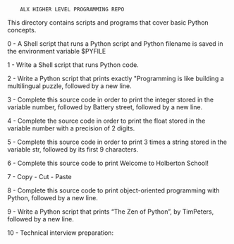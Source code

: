 		ALX HIGHER LEVEL PROGRAMMING REPO
This directory contains scripts and programs that cover basic Python concepts.

0	-	A Shell script that runs a Python script and Python filename is saved in the 
		environment variable $PYFILE

1	-	Write a Shell script that runs Python code.

2	-	Write a Python script that prints exactly "Programming is like building a 
		multilingual puzzle, followed by a new line.

3	-	Complete this source code in order to print the integer stored in the variable 
		number, followed by Battery street, followed by a new line.

4	-	Complete the source code in order to print the float stored in the variable number 
		with a precision of 2 digits.

5	-	Complete this source code in order to print 3 times a string stored in the variable 
		str, followed by its first 9 characters.

6	-	Complete this source code to print Welcome to Holberton School!

7	-	Copy - Cut - Paste

8	-	Complete this source code to print object-oriented programming with Python, followed 
		by a new line.

9	-	Write a Python script that prints “The Zen of Python”, by TimPeters, followed by a 
		new line.

10	-	Technical interview preparation:
